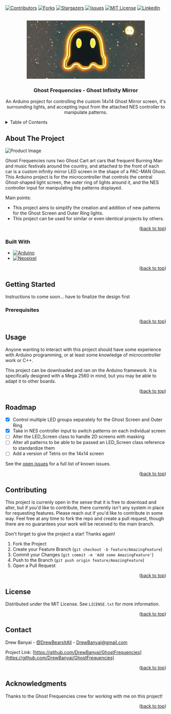 
<a name="readme-top"></a>

<!-- PROJECT SHIELDS -->
[![Contributors][contributors-shield]][contributors-url]
[![Forks][forks-shield]][forks-url]
[![Stargazers][stars-shield]][stars-url]
[![Issues][issues-shield]][issues-url]
[![MIT License][license-shield]][license-url]
[![LinkedIn][linkedin-shield]][linkedin-url]



<!-- PROJECT LOGO -->
<br />
<div align="center">
  <a href="https://github.com/DrewBanyai/GhostFrequencies/GhostInfinityMirror">
    <img src="Documentation/Logo.png" alt="Logo" width="370" height="182">
  </a>

  <h3 align="center">Ghost Frequencies - Ghost Infinity Mirror</h3>

  <p align="center">
    An Arduino project for controlling the custom 14x14 Ghost Mirror screen, it's surrounding lights, and accepting input from the attached NES controller to manipulate patterns.
  </p>
</div>



<!-- TABLE OF CONTENTS -->
<details>
  <summary>Table of Contents</summary>
  <ol>
    <li>
      <a href="#about-the-project">About The Project</a>
      <ul>
        <li><a href="#built-with">Built With</a></li>
      </ul>
    </li>
    <li>
      <a href="#getting-started">Getting Started</a>
      <ul>
        <li><a href="#prerequisites">Prerequisites</a></li>
        <li><a href="#installation">Installation</a></li>
      </ul>
    </li>
    <li><a href="#usage">Usage</a></li>
    <li><a href="#roadmap">Roadmap</a></li>
    <li><a href="#contributing">Contributing</a></li>
    <li><a href="#license">License</a></li>
    <li><a href="#contact">Contact</a></li>
    <li><a href="#acknowledgments">Acknowledgments</a></li>
  </ol>
</details>



<!-- ABOUT THE PROJECT -->
## About The Project

![Product Image][product-image]

Ghost Frequencies runs two Ghost Cart art cars that frequent Burning Man and music festivals around the country, and attached to the front of each car is a custom infinity mirror LED screen in the shape of a PAC-MAN Ghost. This Arduino project is for the microcontroller that controls the central Ghost-shaped light screen, the outer ring of lights around it, and the NES controller input for manipulating the patterns displayed.

Main points:
* This project aims to simplify the creation and addition of new patterns for the Ghost Screen and Outer Ring lights.
* This project can be used for similar or even identical projects by others.

<p align="right">(<a href="#readme-top">back to top</a>)</p>



### Built With

* [![Arduino][Arduino]][Arduino-url]
* [![Neopixel][Neopixel]][Neopixel-url]

<p align="right">(<a href="#readme-top">back to top</a>)</p>



<!-- GETTING STARTED -->
## Getting Started

Instructions to come soon... have to finalize the design first

### Prerequisites

<p align="right">(<a href="#readme-top">back to top</a>)</p>



<!-- USAGE EXAMPLES -->
## Usage


Anyone wanting to interact with this project should have some experience with Arduino programming, or at least some knowledge of microcontroller work or C++.

This project can be downloaded and ran on the Arduino framework. It is specifically designed with a Mega 2560 in mind, but you may be able to adapt it to other boards.

<p align="right">(<a href="#readme-top">back to top</a>)</p>



<!-- ROADMAP -->
## Roadmap

- [x] Control multiple LED groups separately for the Ghost Screen and Outer Ring
- [x] Take in NES controller input to switch patterns on each individual screen
- [ ] Alter the LED_Screen class to handle 2D screens with masking
- [ ] Alter all patterns to be able to be passed an LED_Screen class reference to standardize them
- [ ] Add a version of Tetris on the 14x14 screen

See the [open issues](https://github.com/DrewBanyai/GhostFrequencies/issues) for a full list of known issues.

<p align="right">(<a href="#readme-top">back to top</a>)</p>



<!-- CONTRIBUTING -->
## Contributing

This project is currenly open in the sense that it is free to download and alter, but if you'd like to contribute, there currently isn't any system in place for requesting features. Please reach out if you'd like to contribute in some way. Feel free at any time to fork the repo and create a pull request, though there are no guarantees your work will be received to the main branch.

Don't forget to give the project a star! Thanks again!

1. Fork the Project
2. Create your Feature Branch (`git checkout -b feature/AmazingFeature`)
3. Commit your Changes (`git commit -m 'Add some AmazingFeature'`)
4. Push to the Branch (`git push origin feature/AmazingFeature`)
5. Open a Pull Request

<p align="right">(<a href="#readme-top">back to top</a>)</p>



<!-- LICENSE -->
## License

Distributed under the MIT License. See `LICENSE.txt` for more information.

<p align="right">(<a href="#readme-top">back to top</a>)</p>



<!-- CONTACT -->
## Contact

Drew Banyai - [@DrewBearsItAll](https://twitter.com/DrewBearsItAll) - DrewBanyai@gmail.com

Project Link: [https://github.com/DrewBanyai/GhostFrequencies](https://github.com/DrewBanyai/GhostFrequencies)

<p align="right">(<a href="#readme-top">back to top</a>)</p>



<!-- ACKNOWLEDGMENTS -->
## Acknowledgments

Thanks to the Ghost Frequencies crew for working with me on this project!

<p align="right">(<a href="#readme-top">back to top</a>)</p>



<!-- MARKDOWN LINKS & IMAGES -->
<!-- https://www.markdownguide.org/basic-syntax/#reference-style-links -->
[contributors-shield]: https://img.shields.io/badge/contributors-1-blue
[forks-shield]: https://img.shields.io/github/forks/othneildrew/Best-README-Template.svg?style=for-the-badge
[stars-shield]: https://img.shields.io/github/stars/othneildrew/Best-README-Template.svg?style=for-the-badge
[issues-shield]: https://img.shields.io/github/issues/othneildrew/Best-README-Template.svg?style=for-the-badge
[license-shield]: https://img.shields.io/github/license/othneildrew/Best-README-Template.svg?style=for-the-badge
[linkedin-shield]: https://img.shields.io/badge/-LinkedIn-black.svg?style=for-the-badge&logo=linkedin&colorB=555

[contributors-url]: https://github.com/DrewBanyai/GhostFrequencies/graphs/contributors
[forks-url]: https://github.com/DrewBanyai/GhostFrequencies/network/members
[stars-url]: https://github.com/DrewBanyai/GhostFrequencies/stargazers
[issues-url]: https://github.com/DrewBanyai/GhostFrequencies/issues
[license-url]: https://github.com/othneildrew/Best-README-Template/blob/master/LICENSE.txt
[linkedin-url]: https://www.linkedin.com/in/drewbanyai/

[product-image]: https://github.com/DrewBanyai/GhostFrequencies/GhostInfinityMirror/Documentation/ProjectImage.png

[Arduino]: https://github.com/DrewBanyai/GhostFrequencies/GhostInfinityMirror/Documentation/ArduinoLogoRound.png
[Arduino-url]: https://https://arduino.cc//
[Neopixel]: https://github.com/DrewBanyai/GhostFrequencies/GhostInfinityMirror/Documentation/NeopixelLogo.png
[Neopixel-url]: https://www.adafruit.com/category/168
